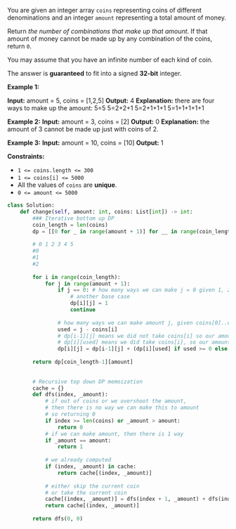 You are given an integer array `coins` representing coins of different denominations and an integer `amount` representing a total amount of money.

Return _the number of combinations that make up that amount_. If that amount of money cannot be made up by any combination of the coins, return `0`.

You may assume that you have an infinite number of each kind of coin.

The answer is **guaranteed** to fit into a signed **32-bit** integer.

**Example 1:**

**Input:** amount = 5, coins = [1,2,5]
**Output:** 4
**Explanation:** there are four ways to make up the amount:
5=5
5=2+2+1
5=2+1+1+1
5=1+1+1+1+1

**Example 2:**
**Input:** amount = 3, coins = [2]
**Output:** 0
**Explanation:** the amount of 3 cannot be made up just with coins of 2.

**Example 3:**
**Input:** amount = 10, coins = [10]
**Output:** 1

**Constraints:**
-   `1 <= coins.length <= 300`
-   `1 <= coins[i] <= 5000`
-   All the values of `coins` are **unique**.
-   `0 <= amount <= 5000`


```python
class Solution:
    def change(self, amount: int, coins: List[int]) -> int:
	    ### Iterative bottom up DP
        coin_length = len(coins)
        dp = [[0 for _ in range(amount + 1)] for __ in range(coin_length)]
        
        # 0 1 2 3 4 5
        #0
        #1
        #2
        
        for i in range(coin_length):
            for j in range(amount + 1):
                if j == 0: # how many ways we can make j = 0 given 1, 2, 5 coins
                    # another base case
                    dp[i][j] = 1
                    continue
                
                # how many ways we can make amount j, given coins[0]..coins[i]
                used = j - coins[i]
                # dp[i-1][j] means we did not take coins[i] so our amount did not change
                # dp[i][used] means we did take coins[i], so our amount changed j => used
                dp[i][j] = dp[i-1][j] + (dp[i][used] if used >= 0 else 0) # overshoot
        
        return dp[coin_length-1][amount]
                
        
        # Recursive top down DP memoization
		cache = {}
        def dfs(index, _amount):
            # if out of coins or we overshoot the amount,
            # then there is no way we can make this to amount
            # so returning 0
            if index >= len(coins) or _amount > amount:
                return 0
            # if we can make amount, then there is 1 way
            if _amount == amount:
                return 1
            
            # we already computed 
            if (index, _amount) in cache:
                return cache[(index, _amount)]
            
            # either skip the current coin
            # or take the current coin
            cache[(index, _amount)] = dfs(index + 1, _amount) + dfs(index, _amount + coins[index])
            return cache[(index, _amount)]
                
        return dfs(0, 0)
        
```

